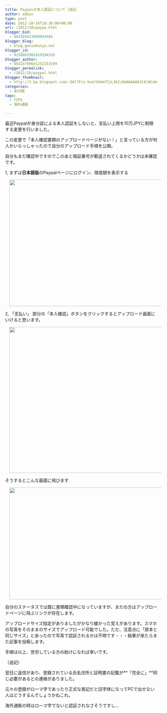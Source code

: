 ```yaml
---
title: Paypalの本人認証について（追記
author: admin
type: post
date: 2012-10-16T18:36:00+00:00
url: /2012/10/paypa.html
blogger_bid:
  - 443169423969093484
blogger_blog:
  - blog.gensobunya.net
blogger_id:
  - 9158862901419194310
blogger_author:
  - 05415749641252153199
blogger_permalink:
  - /2012/10/paypal.html
blogger_thumbnail:
  - http://3.bp.blogspot.com/-QAl7Fzs-ku4/UH4mfIiL3bI/AAAAAAAAJC8/WCabsWL2jcI/s640/lightshot.png
categories:
  - 未分類
tags:
  - TIPS
  - 海外通販

---
```

最近Paypalが身分証による本人認証をしないと、支払い上限を10万JPYに制限する変更を行いました。

この変更で「本人確認書類のアップロードページがない！」と言っている方が何人かいらっしゃったので自分のアップロード手順を公開。

自分もまだ確認中ですのでこのあと暗証番号が郵送されてくるかどうかは未確認です。

1, まずは**日本語版**のPaypalページにログイン、限度額を表示する

<div class="separator" style="clear: both; text-align: center;">
  <a href="http://3.bp.blogspot.com/-QAl7Fzs-ku4/UH4mfIiL3bI/AAAAAAAAJC8/WCabsWL2jcI/s1600/lightshot.png" imageanchor="1" style="margin-left: 1em; margin-right: 1em;"><img border="0" height="416" src="https://blog.gensobunya.net/wp-content/uploads/2012/10/lightshot.png" width="640" /></a>
</div>

  2, 「支払い」 部分の「本人確認」ボタンをクリックするとアップロード画面にいけると思います。


<div class="separator" style="clear: both; text-align: center;">
  <a href="http://1.bp.blogspot.com/-F5cFZJPYedc/UH4moN6eKGI/AAAAAAAAJDE/qJwI-7TUBN8/s1600/lightshot1.png" imageanchor="1" style="margin-left: 1em; margin-right: 1em;"><img border="0" height="480" src="https://blog.gensobunya.net/wp-content/uploads/2012/10/lightshot1.png" width="640" /></a>
</div>

そうするとこんな画面に飛びます

<div class="separator" style="clear: both; text-align: center;">
  <a href="http://2.bp.blogspot.com/-75ny7pmJnZA/UH4nLQbFKNI/AAAAAAAAJDM/MH9qO_JrQuQ/s1600/Screenshot_1.png" imageanchor="1" style="margin-left: 1em; margin-right: 1em;"><img border="0" height="368" src="https://blog.gensobunya.net/wp-content/uploads/2012/10/Screenshot_1.png" width="640" /></a>
</div>

自分のステータスでは既に書類確認中になっていますが、まだの方はアップロードページに飛ぶリンクが存在します。

アップロードサイズ指定がありましたがかなり緩かった覚えがあります。スマホの写真をそのままのサイズでアップロード可能でした。ただ、注意点に「原本と同じサイズ」とあったので写真で認証されるかは不明です・・・結果が来たらまた記事を投稿します。

手順は以上、苦労している方の助けになれば幸いです。

（追記）

翌日に返信があり、登録されている氏名住所と証明書の記載が**「完全に」**同じ必要があるとの連絡がありました。

元々の登録がローマ字であったり正式な表記だと旧字体になってPCで出せない人はどうするんでしょうかねこれ。

海外通販の時はローマ字でないと認証されなさそうですし…
